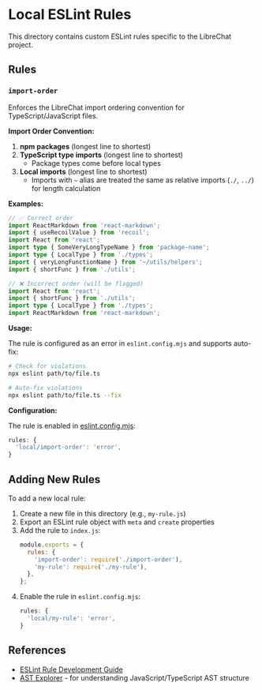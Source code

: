 # Local ESLint Rules

This directory contains custom ESLint rules specific to the LibreChat project.

## Rules

### `import-order`

Enforces the LibreChat import ordering convention for TypeScript/JavaScript files.

**Import Order Convention:**

1. **npm packages** (longest line to shortest)
2. **TypeScript type imports** (longest line to shortest)
   - Package types come before local types
3. **Local imports** (longest line to shortest)
   - Imports with `~` alias are treated the same as relative imports (`./`, `../`) for length calculation

**Examples:**

```typescript
// ✅ Correct order
import ReactMarkdown from 'react-markdown';
import { useRecoilValue } from 'recoil';
import React from 'react';
import type { SomeVeryLongTypeName } from 'package-name';
import type { LocalType } from './types';
import { veryLongFunctionName } from '~/utils/helpers';
import { shortFunc } from './utils';

// ❌ Incorrect order (will be flagged)
import React from 'react';
import { shortFunc } from './utils';
import type { LocalType } from './types';
import ReactMarkdown from 'react-markdown';
```

**Usage:**

The rule is configured as an error in `eslint.config.mjs` and supports auto-fix:

```bash
# Check for violations
npx eslint path/to/file.ts

# Auto-fix violations
npx eslint path/to/file.ts --fix
```

**Configuration:**

The rule is enabled in [eslint.config.mjs](../eslint.config.mjs:147):

```javascript
rules: {
  'local/import-order': 'error',
}
```

## Adding New Rules

To add a new local rule:

1. Create a new file in this directory (e.g., `my-rule.js`)
2. Export an ESLint rule object with `meta` and `create` properties
3. Add the rule to `index.js`:
   ```javascript
   module.exports = {
     rules: {
       'import-order': require('./import-order'),
       'my-rule': require('./my-rule'),
     },
   };
   ```
4. Enable the rule in `eslint.config.mjs`:
   ```javascript
   rules: {
     'local/my-rule': 'error',
   }
   ```

## References

- [ESLint Rule Development Guide](https://eslint.org/docs/latest/extend/custom-rules)
- [AST Explorer](https://astexplorer.net/) - for understanding JavaScript/TypeScript AST structure

